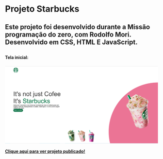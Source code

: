 # Projeto Starbucks
<h2>Este projeto foi desenvolvido durante a Missão programação do zero, com Rodolfo Mori. Desenvolvido em CSS, HTML E JavaScript.<h2>

<h4>Tela inicial:<h4>
<img src="https://github.com/RuthLopesDiniz/Tela-inicial-Starbucks/blob/master/images/Img2tela.PNG?raw=true">

<a href="https://mellow-marzipan-4f33df.netlify.app/">Clique aqui para ver projeto publicado!</a>
